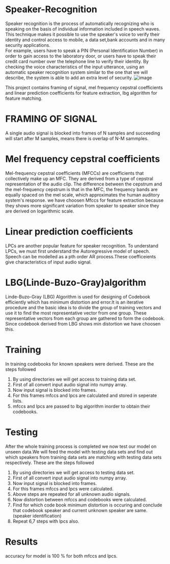 # Speaker-Recognition
Speaker recognition is the process of automatically recognizing who is speaking on the basis of individual information included in speech waves. This technique makes it possible
to use the speaker's voice to verify their identity and control access to mobile, a data set,bank accounts and in many security applications.  
For example, users have to speak a PIN (Personal Identification Number) in order to gain access to the laboratory door, or users have to speak their credit card number over the telephone line to verify their identity.  By checking the voice characteristics of the input utterance, using an automatic speaker recognition system similar to the one that we will describe, the system is able to add an extra level of security.
![image](https://user-images.githubusercontent.com/92499855/137593881-06a6708a-43bf-4cec-bb01-7f21da458ae5.png)

This project contains framing of signal, mel frequency cepstral coefficients and linear prediction coefficients for feature extraction, lbg algorithm for feature matching.

# FRAMING OF SIGNAL
A single audio signal is blocked into frames of N samples and succeeding will start after M samples, means there is overlap of N-M sammples.

# Mel frequency cepstral coefficients
Mel-frequency cepstral coefficients (MFCCs) are coefficients that collectively make up an MFC. They are derived from a type of cepstral representation of the audio clip. The difference between the cepstrum and the mel-frequency cepstrum is that in the MFC, the frequency bands are equally spaced on the mel scale, which approximates the human auditory system's response. we have choosen Mfccs for feature extraction because they shows more significant variation from speaker to speaker since they are derived on logarithmic scale.
# Linear prediction coefficients
LPCs are another popular feature for speaker recognition. To understand LPCs, we must first understand the Autoregressive model of speech. Speech can be modelled as a pth order AR process.These coefficeients give characteristics of input audio signal.
# LBG(Linde-Buzo-Gray)algorithm
Linde-Buzo-Gray (LBG) Algorithm is used for designing of Codebook efficiently which has minimum distortion and error.It is an iterative procedure and the basic idea is to divide the group of training vectors and use it to find the most representative vector from one group. These representative vectors from each group are gathered to form the codebook. Since codebook derived from LBG shows min distortion we have choosen this.


# Training 
In training codebooks for known speakers were derived. These are the steps followed

1) By using directories we will get access to training data set.
2) First of all convert input audio signal into numpy array.
3) Now input signal is blocked into frames.
4) For this frames mfccs and lpcs are calculated and stored in seperate lists.
5) mfccs and lpcs are passed to lbg algorithm inorder to obtain their codebooks.
# Testing
After the whole training process is completed we now test our model on unseen data.We will feed the model with testing data sets and find out which speakers from training data sets are matching with testing data sets respectively. These are the steps followed
1) By using directories we will get access to testing data set.
2) First of all convert input audio signal into numpy array.
3) Now input signal is blocked into frames.
4) For this frames mfccs and lpcs were calculated.
5) Above steps are repeated for all unknown audio signals.
6) Now distortion between mfccs and codebooks were calculated.
7) Find for which code book minimum distortion is occuring and conclude that codebook speaker and current unknown speaker are same.(speaker identification)
8) Repeat 6,7 steps with lpcs also.
# Results
accuracy for model is 100 % for both mfccs and lpcs. 


















